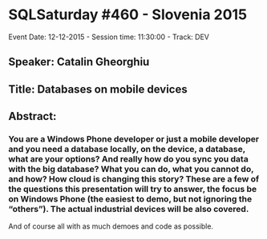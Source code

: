 # SQLSaturday #460 - Slovenia 2015
Event Date: 12-12-2015 - Session time: 11:30:00 - Track: DEV
## Speaker: Catalin Gheorghiu
## Title: Databases on mobile devices
## Abstract:
### You are a Windows Phone developer or just a mobile developer and you need a database locally, on the device, a database, what are your options? And really how do you sync you data with the big database? What you can do, what you cannot do, and how? How cloud is changing this story?  These are a few of the questions this presentation will try to answer, the focus be on Windows Phone (the easiest to demo, but not ignoring the “others”). The actual industrial devices will be also covered. 
And of course all with as much demoes and code as possible.

